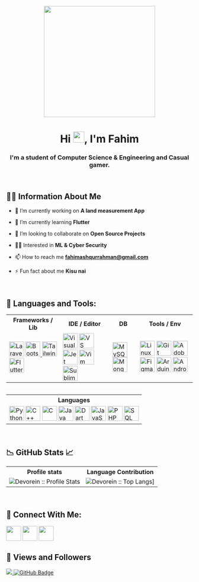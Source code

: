 <p align="center">
  <img width="300" src="https://i.imgur.com/bVQTPb4.png"">
<!-- <p align="center">
  <a href="gg.gg</a>
  
</p> -->
</p>

<h1 align="center">Hi <img src="https://raw.githubusercontent.com/MartinHeinz/MartinHeinz/master/wave.gif" width="30px">, I'm Fahim</h1>
<h3 align="center">I'm a student of Computer Science & Engineering and Casual gamer.</h3>
<br>

## 🙋‍♂️ Information About Me 

- 🔭 I’m currently working on **A land measurement App**

- 🌱 I’m currently learning **Flutter**

- 👯 I’m looking to collaborate on **Open Source Projects**

- 🧑‍💻 Interested in **ML & Cyber Security**

- 📫 How to reach me **fahimashqurrahman@gmail.com**

- ⚡ Fun fact about me **Kisu nai**

<br>

## 🚀 Languages and Tools:

<table style="margin: auto; margin-bottom: 15px;">
  <tr>
    <th style="text-align: center;">Frameworks / Lib</th>
    <th style="text-align: center;">IDE / Editor</th>
    <th style="text-align: center;">DB</th>
    <th style="text-align: center;">Tools / Env</th>
  </tr>
  <tr>
    <td>
      <!-- frameworks -->
      <img width="40" src="https://i.imgur.com/w9WD01E.png" alt="Laravel">
      <a href="http://www.bootstrap.com" target="_blank"> <img width="40" src="https://i.imgur.com/GmFD4wf.png" alt="Bootstrap"> </a>
      <img width="40" src="https://i.imgur.com/K6unb19.png" alt="Tailwind">
      <img width="40" src="https://i.imgur.com/TliCb8o.png" alt="Flutter">
    </td>
    <td>
      <!-- IDE -->
      <img width="40" src="https://i.imgur.com/xPCHbol.png" alt="Visual Studio">
      <img width="40" src="https://i.imgur.com/o2eJwjS.png" alt="VS code">
      <img width="40" src="https://i.imgur.com/8RAcHjp.png" alt="Jet Brains">
      <img width="40" src="https://i.imgur.com/mOtZXCc.png" alt="Vim">
      <img width="40" src="https://i.imgur.com/C6XhrQi.png" alt="Sublime Text">
    </td>
    <td>
      <!-- db -->
      <img width="40" src="https://i.imgur.com/VFIL02m.png" alt="MySQL">
      <img width="40" src="https://i.imgur.com/3GSletB.png" alt="MongoDB">
    </td>
    <td>
      <!-- tools -->
      <img width="40" src="https://i.imgur.com/BcRZwi0.png" alt="Linux">
      <img width="40" src="https://i.imgur.com/67tIoa4.png" alt="Git">
      <img width="40" src="https://i.imgur.com/mCUiCIm.png" alt="Adobe">
      <img width="40" src="https://i.imgur.com/bQNLVwH.png" alt="Figma">
      <img width="40" src="https://i.imgur.com/X5e0bWR.png" alt="Arduino">
      <img width="40" src="https://i.imgur.com/wOhq2gN.png" alt="Android Studio">
    </td>
  </tr>
</table>
<br>
<table class="center" style="margin: auto; margin-bottom: 15px;">
  <tr>
    <th style="text-align: center;">Languages</th>
  </tr>
  <tr>
    <td>
      <!-- Languages -->
      <img width="40" src="https://i.imgur.com/fBbDhL8.png" alt="Python">
      <img width="40" src="https://i.imgur.com/ebIT2kU.png" alt="C++">
      <img width="40" src="https://i.imgur.com/XvIHNB6.png" alt="C">
      <img width="40" src="https://i.imgur.com/gQcqAZL.png" alt="Java">
      <img width="40" src="https://i.imgur.com/mwfXKr5.png" alt="Dart">
      <img width="40" src="https://i.imgur.com/7IIHixI.png" alt="JavaScript">
      <img width="40" src="https://i.imgur.com/2zauUAo.png" alt="PHP">
      <img width="40" src="https://i.imgur.com/RcFhqDv.png" alt="SQL">
    </td>
</table>
<br>

## 📉 GitHub Stats 📈
<p align="center">
   <table>
      <tr>
       <th>Profile stats  </th>
       <th>Language Contribution</th>
     </tr>
      <tr>
       <td><img alt="Devorein :: Profile Stats" src="https://github-readme-stats.vercel.app/api?username=AshFahim&show_icons=true&theme=transparent"> </td>
       <td><img alt="Devorein :: Top Langs]" src="https://github-readme-stats.vercel.app/api/top-langs/?username=AshFahim&langs_count=10&theme=transparent&layout=compact&hide=html"> </td>
     </tr>
   </table>
</p>
<br> 

## 🤝 Connect With Me:

<p align="left">

<a href = "https://discordapp.com/users/473137017757368322/"><img width="40" src="https://i.imgur.com/2WvJKWk.png"/></a>
<a href = "https://www.linkedin.com/in/ash-fahim/"><img width="40" src="https://i.imgur.com/GwTd8Sf.png"/></a>
<a href = "https://twitter.com/ash_fahimm"><img width="40" src="https://i.imgur.com/SUt0wNJ.png"/></a>



</p>

## 🫥 Views and Followers

<a href="https://github.com/Meghna-DAS/github-profile-views-counter">
    <img src="https://komarev.com/ghpvc/?username=AshFahim">
</a>
<a href="https://github.com/AshFahim?tab=followers"><img src="https://img.shields.io/github/followers/AshFahim?label=Followers&style=social" alt="GitHub Badge"></a>


